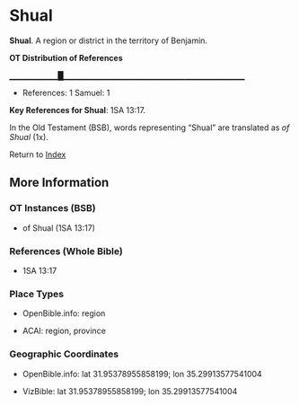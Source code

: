 # Shual
**Shual**. 
A region or district in the territory of Benjamin. 


**OT Distribution of References**

▁▁▁▁▁▁▁▁█▁▁▁▁▁▁▁▁▁▁▁▁▁▁▁▁▁▁▁▁▁▁▁▁▁▁▁▁▁▁
* References: 1 Samuel: 1



**Key References for Shual**: 
1SA 13:17. 


In the Old Testament (BSB), words representing “Shual” are translated as 
*of Shual* (1x). 




Return to [Index](00-Index.md)

## More Information

### OT Instances (BSB)

* of Shual (1SA 13:17)



### References (Whole Bible)

* 1SA 13:17


### Place Types

* OpenBible.info: region

* ACAI: region, province



### Geographic Coordinates

* OpenBible.info: lat 31.95378955858199; lon 35.29913577541004

* VizBible: lat 31.95378955858199; lon 35.29913577541004




